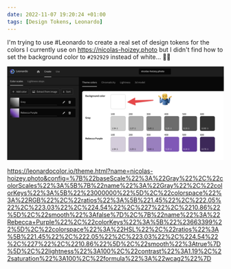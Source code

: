 ```yaml
---
date: 2022-11-07 19:20:24 +01:00
tags: [Design Tokens, Leonardo]
---
```


I'm trying to use #Leonardo to create a real set of design tokens for the colors I currently use on https://nicolas-hoizey.photo but I didn't find how to set the background color to `#292929` instead of white… 🤷‍♂️

![A screenshot of Leonardo UI with the background set to white](leonardo-color-background.png)

https://leonardocolor.io/theme.html?name=nicolas-hoizey.photo&config=%7B%22baseScale%22%3A%22Gray%22%2C%22colorScales%22%3A%5B%7B%22name%22%3A%22Gray%22%2C%22colorKeys%22%3A%5B%22%23000000%22%5D%2C%22colorspace%22%3A%22RGB%22%2C%22ratios%22%3A%5B%221.45%22%2C%222.05%22%2C%223.03%22%2C%224.54%22%2C%227%22%2C%2210.86%22%5D%2C%22smooth%22%3Afalse%7D%2C%7B%22name%22%3A%22Rebecca+Purple%22%2C%22colorKeys%22%3A%5B%22%23663399%22%5D%2C%22colorspace%22%3A%22HSL%22%2C%22ratios%22%3A%5B%221.45%22%2C%222.05%22%2C%223.03%22%2C%224.54%22%2C%227%22%2C%2210.86%22%5D%2C%22smooth%22%3Atrue%7D%5D%2C%22lightness%22%3A100%2C%22contrast%22%3A1.19%2C%22saturation%22%3A100%2C%22formula%22%3A%22wcag2%22%7D
